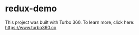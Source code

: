 # redux-demo

This project was built with Turbo 360. To learn more, click here: https://www.turbo360.co

